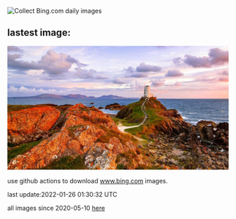 ![Collect Bing.com daily images](https://github.com/counter2015/bing-daily-images/workflows/Collect%20Bing.com%20daily%20images/badge.svg)
## lastest image:
![](images/StDwynwensDay.jpg)

use github actions to download www.bing.com images.

last update:2022-01-26 01:30:32 UTC

all images since 2020-05-10 [here](https://github.com/counter2015/bing-daily-images/tree/master/images) 
